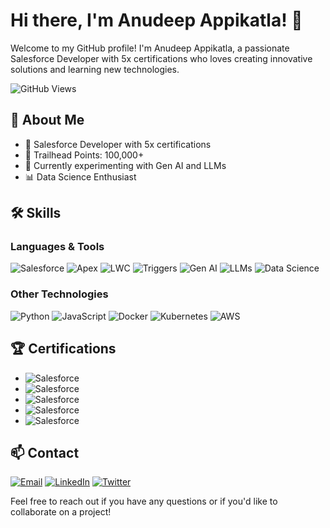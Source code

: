 # Hi there, I'm Anudeep Appikatla! 👋

Welcome to my GitHub profile! I'm Anudeep Appikatla, a passionate Salesforce Developer with 5x certifications who loves creating innovative solutions and learning new technologies.

![GitHub Views](https://komarev.com/ghpvc/?username=andy4697&color=blue)

## 🚀 About Me

- 💼 Salesforce Developer with 5x certifications
- 🌟 Trailhead Points: 100,000+
- 🔭 Currently experimenting with Gen AI and LLMs
- 📊 Data Science Enthusiast

## 🛠 Skills

### Languages & Tools
![Salesforce](https://img.shields.io/badge/-Salesforce-05122A?style=flat&logo=salesforce)
![Apex](https://img.shields.io/badge/-Apex-05122A?style=flat&logo=apex)
![LWC](https://img.shields.io/badge/-LWC-05122A?style=flat&logo=lightning)
![Triggers](https://img.shields.io/badge/-Triggers-05122A?style=flat&logo=triggers)
![Gen AI](https://img.shields.io/badge/-Gen%20AI-05122A?style=flat&logo=ai)
![LLMs](https://img.shields.io/badge/-LLMs-05122A?style=flat&logo=llms)
![Data Science](https://img.shields.io/badge/-Data%20Science-05122A?style=flat&logo=datascience)

### Other Technologies
![Python](https://img.shields.io/badge/-Python-05122A?style=flat&logo=python)
![JavaScript](https://img.shields.io/badge/-JavaScript-05122A?style=flat&logo=javascript)
![Docker](https://img.shields.io/badge/-Docker-05122A?style=flat&logo=docker)
![Kubernetes](https://img.shields.io/badge/-Kubernetes-05122A?style=flat&logo=kubernetes)
![AWS](https://img.shields.io/badge/-AWS-05122A?style=flat&logo=amazon-aws)

## 🏆 Certifications

- ![Salesforce](https://img.shields.io/badge/Salesforce-Administrator-blue)
- ![Salesforce](https://img.shields.io/badge/Salesforce-Platform_App_Builder-blue)
- ![Salesforce](https://img.shields.io/badge/Salesforce-Platform_Developer_I-blue)
- ![Salesforce](https://img.shields.io/badge/Salesforce-Platform_Developer_II-blue)
- ![Salesforce](https://img.shields.io/badge/Salesforce-AI_Specilaist-blue)



## 📫 Contact

[![Email](https://img.shields.io/badge/Email-anudeepappikatla-red)](mailto:appikatlaanudeep.com)
[![LinkedIn](https://img.shields.io/badge/LinkedIn-anudeepappikatla-blue)](https://www.linkedin.com/in/anudeep-appikatla)
[![Twitter](https://img.shields.io/badge/Twitter-anudeepappikatla-blue)](https://twitter.com/andy1318)

Feel free to reach out if you have any questions or if you'd like to collaborate on a project!
